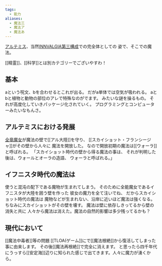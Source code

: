 ```yaml
---
tags:
  - 能力
aliases:
  - 魔法三
  - 魔法ア
  - 魔法あ
---
```


[アルテミス](アルテミス.md)、当然[INNVALGIA第三構成](INNVALGIAとは#第三構成)での完全体としての
姿で、そこでの魔法。

[[精霊]]、[[科学]]とは別カテゴリーでございやすわ！


## 基本
aという呪文、bを合わせるとこれが出る。
だがa単体では空気が吸われる。
aとbと植物と動物の部位のアレで特殊なのがでます。
みたいな謎を操るもの。
それが高度化していきパッケージ化されていく。
プログラミングとコンピューターみたいなもんさ。

## アルテミスにおける発展
[全竜魔女](イフニスタ)が魔法の壁で[[アル大陸]]を守り、
[[スカイショット・フランシージャ]]がその壁から人々に
魔法を開放した。
なので開放初期の魔法は[[ウォーラ]]と呼ばれる。
「スカイショット時代の壁から得る魔法の事は、
それが判明した後は、ウォールとオーラの造語、
ウォーラと呼ばれる。」
## イフニスタ時代の魔法は
使うと混沌の配下である魔物が生まれてしまう。
そのために全能魔女であるイフニスタが大陸を囲う壁を作った
彼女の魔力を全て注いでね、
だからスカイショット時代の魔法は
魔物などが生まれない、沿岸に近いほど魔法は強くなる。
ちなみにスカイショットがその壁を壊す。
魔法は壁に依存しきってるから壁の消失と共に
人々から魔法は消えた。魔法の自然的影響は多少残ってるかも？
## 現代において
[[魔法中毒者]]等の問題
[[TLOA(ゲーム]]にで[[魔法根絶]]から復活してしまった事に由来します。
その後[[魔法再根絶]]で完全に消えます。
と思ったら四千年代にうっすら[[安定海]]辺りに知られた感じで出てきます。人々に魔力が湧くから。